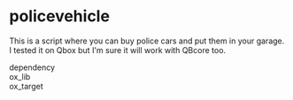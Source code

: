 # policevehicle
This is a script where you can buy police cars and put them in your garage.
I tested it on Qbox but I'm sure it will work with QBcore too.

  dependency  
  ox_lib  
  ox_target
